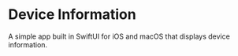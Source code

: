 # Device Information

A simple app built in SwiftUI for iOS and macOS that displays device information.
